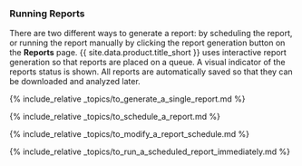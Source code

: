### Running Reports

There are two different ways to generate a report: by scheduling the
report, or running the report manually by clicking the report generation
button on the **Reports** page. {{ site.data.product.title_short }} uses interactive report
generation so that reports are placed on a queue. A visual indicator of
the reports status is shown. All reports are automatically saved so that
they can be downloaded and analyzed later.

{% include_relative _topics/to_generate_a_single_report.md %}

{% include_relative _topics/to_schedule_a_report.md %}

{% include_relative _topics/to_modify_a_report_schedule.md %}

{% include_relative
_topics/to_run_a_scheduled_report_immediately.md %}
